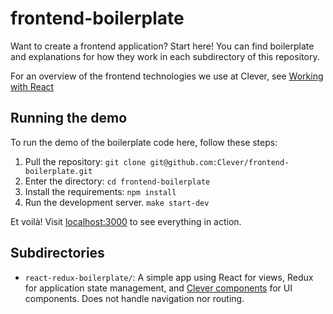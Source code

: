 # frontend-boilerplate
Want to create a frontend application? Start here! You can find boilerplate and explanations for
how they work in each subdirectory of this repository.

For an overview of the frontend technologies we use at Clever, see [Working with React](https://clever.atlassian.net/wiki/display/ENG/Working+with+React)

## Running the demo

To run the demo of the boilerplate code here, follow these steps:

1. Pull the repository: `git clone git@github.com:Clever/frontend-boilerplate.git`
1. Enter the directory: `cd frontend-boilerplate`
1. Install the requirements: `npm install`
1. Run the development server. `make start-dev`

Et voilà! Visit [localhost:3000](http://localhost:3000) to see everything in action.

## Subdirectories

* `react-redux-boilerplate/`: A simple app using React for views, Redux for application state
    management, and [Clever components](https://github.com/clever/components) for UI components.
    Does not handle navigation nor routing.
